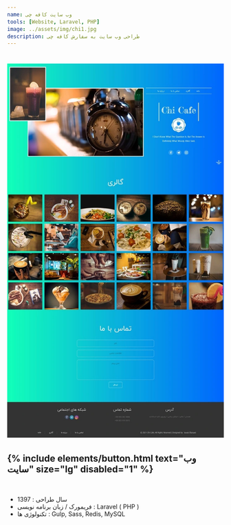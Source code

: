 ```yaml
---
name: وب سایت کافه چی
tools: [Website, Laravel, PHP]
image: ../assets/img/chi1.jpg
description: طراحی وب سایت به سفارش کافه چی
---
```


<h1 class="center">
<img src="../assets/img/chi2.webp"/>
</h1>

<h2 class="center">
{% include elements/button.html text="وب سایت" size="lg" disabled="1" %}
</h2>

<br>

<ul>
    <li>
        <span class="colored">سال طراحی : </span>1397
    </li>
    <li>
        <span class="colored">فریمورک / زبان برنامه نویسی : </span>Laravel ( PHP )
    </li>
    <li>
        <span class="colored">تکنولوژی ها : </span> Gulp, Sass, Redis, MySQL
    </li>
</ul>
